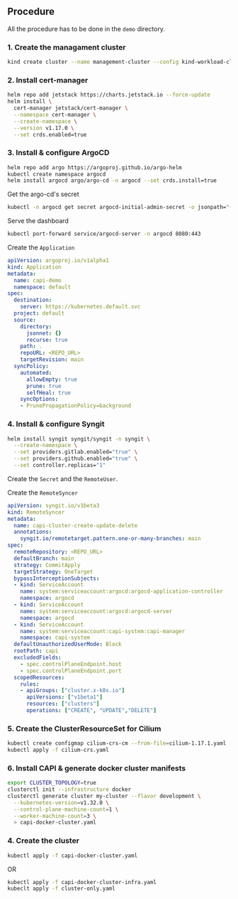 ## Procedure

All the procedure has to be done in the `demo` directory.

### 1. Create the managament cluster

```sh
kind create cluster --name management-cluster --config kind-workload-cluster-config.yaml
```

### 2. Install cert-manager

```sh
helm repo add jetstack https://charts.jetstack.io --force-update
helm install \
  cert-manager jetstack/cert-manager \
  --namespace cert-manager \
  --create-namespace \
  --version v1.17.0 \
  --set crds.enabled=true
```

### 3. Install & configure ArgoCD

```sh
helm repo add argo https://argoproj.github.io/argo-helm
kubectl create namespace argocd
helm install argocd argo/argo-cd -n argocd --set crds.install=true
```

Get the argo-cd's secret
```sh
kubectl -n argocd get secret argocd-initial-admin-secret -o jsonpath="{.data.password}" | base64 -d
```

Serve the dashboard
```sh
kubectl port-forward service/argocd-server -n argocd 8080:443
```

Create the `Application`
```yaml
apiVersion: argoproj.io/v1alpha1
kind: Application
metadata:
  name: capi-demo
  namespace: default
spec:
  destination:
    server: https://kubernetes.default.svc
  project: default
  source:
    directory:
      jsonnet: {}
      recurse: true
    path: .
    repoURL: <REPO_URL>
    targetRevision: main
  syncPolicy:
    automated:
      allowEmpty: true
      prune: true
      selfHeal: true
    syncOptions:
    - PrunePropagationPolicy=background
```

### 4. Install & configure Syngit

```sh
helm install syngit syngit/syngit -n syngit \
  --create-namespace \
  --set providers.gitlab.enabled="true" \
  --set providers.github.enabled="true" \
  --set controller.replicas="1"
```

Create the `Secret` and the `RemoteUser`.

Create the `RemoteSyncer`

```yaml
apiVersion: syngit.io/v1beta3
kind: RemoteSyncer
metadata:
  name: capi-cluster-create-update-delete
  annotations:
    syngit.io/remotetarget.pattern.one-or-many-branches: main
spec:
  remoteRepository: <REPO_URL>
  defaultBranch: main
  strategy: CommitApply
  targetStrategy: OneTarget
  bypassInterceptionSubjects:
  - kind: ServiceAccount
    name: system:serviceaccount:argocd:argocd-application-controller
    namespace: argocd
  - kind: ServiceAccount
    name: system:serviceaccount:argocd:argocd-server
    namespace: argocd
  - kind: ServiceAccount
    name: system:serviceaccount:capi-system:capi-manager
    namespace: capi-system
  defaultUnauthorizedUserMode: Block
  rootPath: capi
  excludedFields:
    - spec.controlPlaneEndpoint.host
    - spec.controlPlaneEndpoint.port
  scopedResources:
    rules:
    - apiGroups: ["cluster.x-k8s.io"]
      apiVersions: ["v1beta1"]
      resources: ["clusters"]
      operations: ["CREATE", "UPDATE","DELETE"]
```

### 5. Create the ClusterResourceSet for Cilium

```sh
kubectl create configmap cilium-crs-cm --from-file=cilium-1.17.1.yaml
kubectl apply -f cilium-crs.yaml
```

### 6. Install CAPI & generate docker cluster manifests

```sh
export CLUSTER_TOPOLOGY=true
clusterctl init --infrastructure docker
clusterctl generate cluster my-cluster --flavor development \
  --kubernetes-version=v1.32.0 \
  --control-plane-machine-count=1 \
  --worker-machine-count=3 \
  > capi-docker-cluster.yaml
```

### 4. Create the cluster

```sh
kubectl apply -f capi-docker-cluster.yaml
```

OR

```sh
kubectl apply -f capi-docker-cluster-infra.yaml
kubeclt apply -f cluster-only.yaml
```